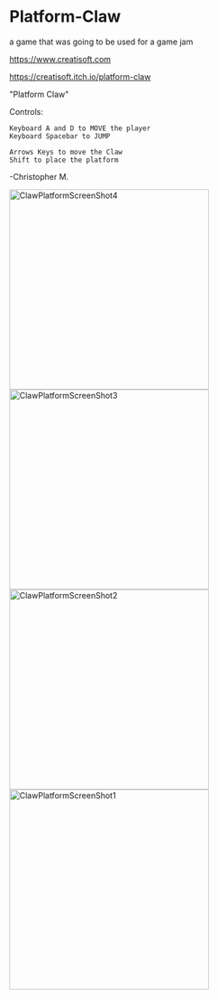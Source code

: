 # Platform-Claw
a game that was going to be used for a game jam

https://www.creatisoft.com

https://creatisoft.itch.io/platform-claw


"Platform Claw"

Controls:

	Keyboard A and D to MOVE the player
	Keyboard Spacebar to JUMP

	Arrows Keys to move the Claw
	Shift to place the platform 


-Christopher M.



<img width="354" alt="ClawPlatformScreenShot4" src="https://github.com/user-attachments/assets/0ba8a3ba-0793-4e40-8d4f-d2f22c349613">
<img width="354" alt="ClawPlatformScreenShot3" src="https://github.com/user-attachments/assets/b54171a2-0373-426a-b54b-de2a8e86dd14">
<img width="354" alt="ClawPlatformScreenShot2" src="https://github.com/user-attachments/assets/14eee1ee-ed9c-40f1-a9ae-579269c2cbbb">
<img width="354" alt="ClawPlatformScreenShot1" src="https://github.com/user-attachments/assets/de5d7640-e0fb-4c43-8c3c-62caa15a5952">
